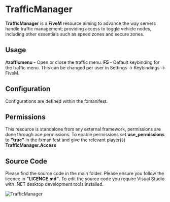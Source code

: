 # TrafficManager
**TrafficManager** is a **FiveM** resource aiming to advance the way servers handle traffic management; providing access to toggle vehicle nodes, including other essentials such as speed zones and secure zones.

## Usage
**/trafficmenu** - Open or close the traffic menu.
**F5** - Default keybinding for the traffic menu. This can be changed per user in Settings -> Keybindings -> FiveM.

## Configuration
Configurations are defined within the fxmanifest.

## Permissions
This resource is standalone from any external framework, permissions are done through ace permissions. To enable permissions set **use_permissions** to **"true"** in the fxmanifest and give the relevant player(s) **TrafficManager.Access**
  
## Source Code
Please find the source code in the main folder. Please ensure you follow the licence in **"LICENCE.md"**. To edit the source code you require Visual Studio with .NET desktop development tools installed.

![TrafficManager](https://i.imgur.com/bXWdXeW.png)

